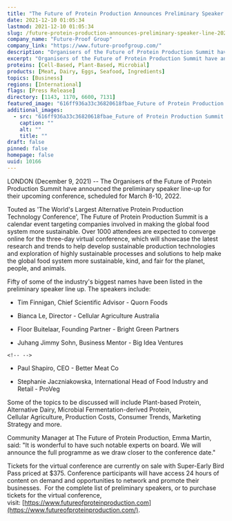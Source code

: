 ```yaml
---
title: "The Future of Protein Production Announces Preliminary Speaker Line-up for 2022 Virtual Summit"
date: 2021-12-10 01:05:34
lastmod: 2021-12-10 01:05:34
slug: /future-protein-production-announces-preliminary-speaker-line-2022-virtual-summit
company_name: "Future-Proof Group"
company_link: "https://www.future-proofgroup.com/"
description: "Organisers of the Future of Protein Production Summit have announced the preliminary speaker line-up for their upcoming conference, scheduled for March 8-10, 2022. "
excerpt: "Organisers of the Future of Protein Production Summit have announced the preliminary speaker line-up for their upcoming conference, scheduled for March 8-10, 2022. "
proteins: [Cell-Based, Plant-Based, Microbial]
products: [Meat, Dairy, Eggs, Seafood, Ingredients]
topics: [Business]
regions: [International]
flags: [Press Release]
directory: [1143, 1170, 6600, 7131]
featured_image: "616ff936a33c36820618fbae_Future of Protein Production Summit Dates - White - PNG-p-800.png"
additional_images:
  - src: "616ff936a33c36820618fbae_Future of Protein Production Summit Dates - White - PNG-p-800.png"
    caption: ""
    alt: ""
    title: ""
draft: false
pinned: false
homepage: false
uuid: 10166
---
```

LONDON (December 9, 2021) -- The Organisers of the Future of Protein
Production Summit have announced the preliminary speaker line-up for
their upcoming conference, scheduled for March 8-10, 2022. 

Touted as 'The World\'s Largest Alternative Protein Production
Technology Conference', The Future of Protein Production Summit is a
calendar event targeting companies involved in making the global food
system more sustainable. Over 1000 attendees are expected to converge
online for the three-day virtual conference, which will showcase the
latest research and trends to help develop sustainable production
technologies and exploration of highly sustainable processes and
solutions to help make the global food system more sustainable, kind,
and fair for the planet, people, and animals.   

Fifty of some of the industry's biggest names have been listed in the
preliminary speaker line up. The speakers include: 

-   Tim Finnigan, Chief Scientific Advisor - Quorn Foods 

-   Bianca Le, Director - Cellular Agriculture Australia

-   Floor Buitelaar, Founding Partner - Bright Green Partners 

-   Juhang Jimmy Sohn, Business Mentor - Big Idea Ventures 

```{=html}
<!-- -->
```
-   Paul Shapiro, CEO - Better Meat Co 

-   Stephanie Jaczniakowska, International Head of Food Industry and
    Retail - ProVeg 

Some of the topics to be discussed will include Plant-based Protein,
Alternative Dairy, Microbial Fermentation-derived Protein,
Cellular Agriculture, Production Costs, Consumer Trends, Marketing
Strategy and more. 

Community Manager at The Future of Protein Production, Emma Martin,
said: "It is wonderful to have such notable experts on board. We will
announce the full programme as we draw closer to the conference date." 

Tickets for the virtual conference are currently on sale with
Super-Early Bird Pass priced at \$375. Conference participants will have
access 24 hours of content on demand and opportunities to network and
promote their businesses.  For the complete list of preliminary
speakers, or to purchase tickets for the virtual conference,
visit: [https://www.futureofproteinproduction.com](https://www.futureofproteinproduction.com/).
